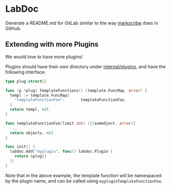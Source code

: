 # LabDoc

Generate a README.md for GitLab similar to the way
[markscribe](https://github.com/muesli/markscribe) does in GitHub.

## Extending with more Plugins

We would love to have more plugins!

Plugins should have their own directory under [internal/plugins](internal/plugins), and have the following interface:

```go
type plug struct{}

func (p *plug) TemplateFunctions() (template.FuncMap, error) {
  templ := template.FuncMap{
    "templateFunctionFoo":       templateFunctionFoo,
  }
  return templ, nil
}

func templateFunctionFoo(limit int) ([]someOject, error){
  ...
  return objects, nil
}

func init() {
  labdoc.Add("myplugin", func() labdoc.Plugin {
    return &plug{}
  })
}
```

Note that in the above example, the template function will be namespaced by the
plugin name, and can be called using `mypluginTemplateFunctionFoo`.
